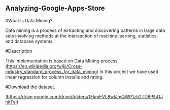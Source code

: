 ## Analyzing-Google-Apps-Store

#What is Data Mining?

Data mining is a process of extracting and discovering patterns in large data sets involving methods at the intersection of machine learning, statistics, and database systems.

#Description

This implementation is based on Data Mining process.(https://en.wikipedia.org/wiki/Cross-industry_standard_process_for_data_mining) 
In this project we have used linear regression for column Installs and rating.

#Download the dataset.

(https://drive.google.com/drive/folders/1FkmFVL8wlJmQWP1z52TD8PlhOJhitTyI)
